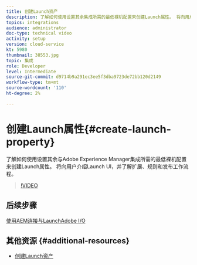 ```yaml
---
title: 创建Launch资产
description: 了解如何使用设置其余集成所需的最低裸机配置来创建Launch属性。 将向用户介绍Launch UI，并了解扩展、规则和发布工作流程。
topics: integrations
audience: administrator
doc-type: technical video
activity: setup
version: cloud-service
kt: 5980
thumbnail: 38553.jpg
topic: 集成
role: Developer
level: Intermediate
source-git-commit: d9714b9a291ec3ee5f3dba9723de72bb120d2149
workflow-type: tm+mt
source-wordcount: '110'
ht-degree: 2%

---
```



# 创建Launch属性{#create-launch-property}

了解如何使用设置其余与Adobe Experience Manager集成所需的最低裸机配置来创建Launch属性。 将向用户介绍Launch UI，并了解扩展、规则和发布工作流程。

>[!VIDEO](https://video.tv.adobe.com/v/38553?quality=12&learn=on)

## 后续步骤

[使用AEM连接与LaunchAdobe I/O](connect-aem-launch-adobe-io.md)

## 其他资源 {#additional-resources}

* [创建Launch资产](https://docs.adobe.com/content/help/en/core-services-learn/implementing-in-websites-with-launch/configure-launch/launch.html)
